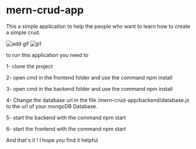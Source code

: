 # mern-crud-app
This a simple application to help the people who want to learn how to create a simple crud.

![add gif](https://user-images.githubusercontent.com/65496901/181809623-a91c408e-c87b-4068-b39a-707635934051.gif)
![p1](https://user-images.githubusercontent.com/65496901/181806280-1efbeb93-d45d-476d-bd8a-45effb6f68ae.PNG)

to run this application you need to 

1- clone the project 

2- open cmd in the frontend folder and use the command npm install

3- open cmd in the backend folder and use the command npm install

4- Change the database url in the file /mern-crud-app/backend/database.js to the url of your mongoDB Database.

5- start the backend with the command npm start

6- start the frontend with the command npm start

And that's it ! I hope you find it helpful

